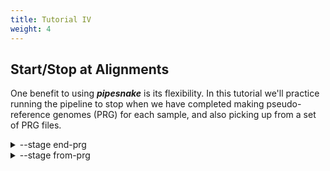 ```yaml
---
title: Tutorial IV
weight: 4
---
```



## Start/Stop at Alignments

One benefit to using ***pipesnake*** is its flexibility. In this tutorial we'll practice running the pipeline to stop when we have completed making pseudo-reference genomes (PRG) for each sample, and also picking up from a set of PRG files. 

<details>
<summary>--stage end-prg</summary>

## --stage end-prg

Imagine we're collecting data for a project, but we don't yet have data for all the samples we hope to sequence. We can run ***pipesnake*** to generate fasta files of assembled data per sample, but stop short of the labor intensive steps of alignment and gene tree estimation. 

We can tell ***pipesnake*** to stop once we have generated the PRG files for each sample using the `--stage` flag and specifying `--stage end-prg`.

```
run ausarg/pipesnake -profile singularity --input data/ToyData_SampleInfo.csv --blat_db data/ToyData_SqCL_25Targets.fasta --stage end-prg --outdir ToyData_end-prg
```

Importantly your PRG files will be in the `make/` directory!

</details>

<details>
<summary>--stage from-prg</summary>

## --stage from-prg

Now imagine we've collected all our data, and want to include some from a previous project. We can run ***pipesnake*** on already assembled molecular data in the form of PRG files. This skips the slow steps of reassembling our data, but will carry us through alignment, gene tree estimation, and provide us a species tree. 

One important thing here is that our `--input` sample sheet is no longer valid. We need to create one that tells us the paths to the assembled fasta files. It needs to look like this:

| sample_id  | prg_file  |
| ---------  | -----  | 
| Sample1 | <PATH>/Sample1.fasta |
| Sample2 | <PATH>/Sample2.fasta |
| Sample3 | <PATH>/Sample3.fasta |
| Sample4 | <PATH>/Sample4.fasta | 

Luckily we have a premade version of this in `data/ToyData_SampleInfo_PRG.csv`. So let's just run the whole thing.

```
nextflow run ausarg/pipesnake -profile singularity --input data/ToyData_SampleInfo_PRG.csv --blat_db data/ToyData_SqCL_25Targets.fasta --stage from-prg --outdir ToyData_from-pr
```

However, if you need to generate one of these for a lot of files, there's a script available in `bin/generate_sample_info.py`. Note, to run properly your samples will need to have `PRG_` prefixed to their file names (e.g. PRG_Delma.fasta). 

```
./bin/generate_sample_info.py PRG_SampleInfo.csv from-prg --prg_dir <path_to_prgs>
```

As in other instances, this will output alignments (`mafft/`), gene trees (`raxml/`), and the species tree (`aster/`)

</details>
